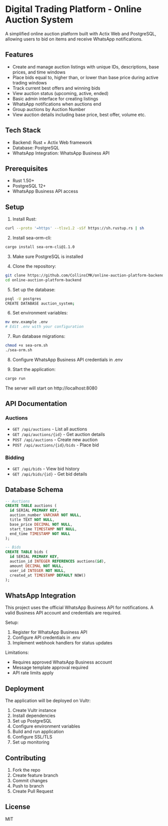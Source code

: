 # Digital Trading Platform - Online Auction System

A simplified online auction platform built with Actix Web and PostgreSQL, allowing users to bid on items and receive WhatsApp notifications.

## Features

- Create and manage auction listings with unique IDs, descriptions, base prices, and time windows
- Place bids equal to, higher than, or lower than base price during active trading windows  
- Track current best offers and winning bids
- View auction status (upcoming, active, ended)
- Basic admin interface for creating listings
- WhatsApp notifications when auctions end
- Group auctions by Auction Number
- View auction details including base price, best offer, volume etc.

## Tech Stack

- Backend: Rust + Actix Web framework
- Database: PostgreSQL
- WhatsApp Integration: WhatsApp Business API

## Prerequisites

- Rust 1.50+
- PostgreSQL 12+
- WhatsApp Business API access

## Setup

1. Install Rust:
```bash
curl --proto '=https' --tlsv1.2 -sSf https://sh.rustup.rs | sh
```

2. Install sea-orm-cli:
```bash
cargo install sea-orm-cli@1.1.0
```

3. Make sure PostgreSQL is installed

4. Clone the repository:
```bash
git clone https://github.com/CollinsCMK/online-auction-platform-backend.git
cd online-auction-platform-backend
```

5. Set up the database:
```bash
psql -U postgres
CREATE DATABASE auction_system;
```

6. Set environment variables:
```bash
mv env.example .env
# Edit .env with your configuration
```

7. Run database migrations:
```bash
chmod +x sea-orm.sh
./sea-orm.sh
```

8. Configure WhatsApp Business API credentials in .env

9. Start the application:
```bash
cargo run
```

The server will start on http://localhost:8080

## API Documentation

### Auctions

- `GET /api/auctions` - List all auctions
- `GET /api/auctions/{id}` - Get auction details
- `POST /api/auctions` - Create new auction
- `POST /api/auctions/{id}/bids` - Place bid

### Bidding

- `GET /api/bids` - View bid history
- `GET /api/bids/{id}` - Get bid details

## Database Schema

```sql
-- Auctions
CREATE TABLE auctions (
  id SERIAL PRIMARY KEY,
  auction_number VARCHAR NOT NULL,
  title TEXT NOT NULL,
  base_price DECIMAL NOT NULL,
  start_time TIMESTAMP NOT NULL,
  end_time TIMESTAMP NOT NULL
);

-- Bids
CREATE TABLE bids (
  id SERIAL PRIMARY KEY,
  auction_id INTEGER REFERENCES auctions(id),
  amount DECIMAL NOT NULL,
  user_id INTEGER NOT NULL,
  created_at TIMESTAMP DEFAULT NOW()
);
```

## WhatsApp Integration

This project uses the official WhatsApp Business API for notifications. A valid Business API account and credentials are required.

Setup:
1. Register for WhatsApp Business API
2. Configure API credentials in .env
3. Implement webhook handlers for status updates

Limitations:
- Requires approved WhatsApp Business account
- Message template approval required
- API rate limits apply

## Deployment

The application will be deployed on Vultr:

1. Create Vultr instance
2. Install dependencies 
3. Set up PostgreSQL
4. Configure environment variables
5. Build and run application
6. Configure SSL/TLS
7. Set up monitoring

## Contributing

1. Fork the repo
2. Create feature branch
3. Commit changes
4. Push to branch
5. Create Pull Request

## License

MIT
